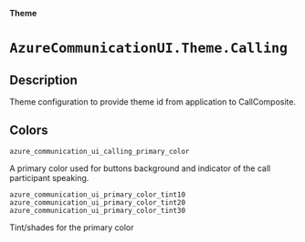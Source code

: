 **Theme**

# `AzureCommunicationUI.Theme.Calling`

## Description

Theme configuration to provide theme id from application to CallComposite. 

## Colors

`azure_communication_ui_calling_primary_color`

A primary color used for buttons background and indicator of the call participant speaking.


`azure_communication_ui_primary_color_tint10`
`azure_communication_ui_primary_color_tint20`
`azure_communication_ui_primary_color_tint30`

Tint/shades for the primary color
